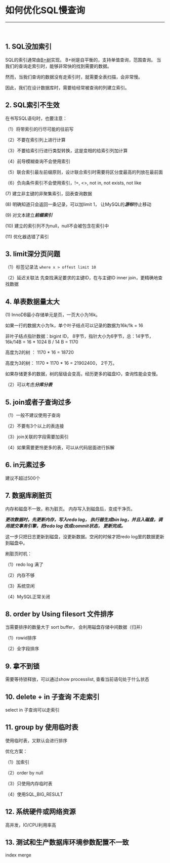 # 如何优化SQL慢查询
-----------------   
<br>

## 1. SQL没加索引

SQL的索引通常由<a href="https://zhuanlan.zhihu.com/p/351240279" title="B+树">B+树</a>实现。
B+树是自平衡的，支持单值查询，范围查询。
当我们的查询走索引时，能够非常快的找到需要的数据。

然而，当我们查询的数据没有走索引时，就需要全表扫描，会非常慢。

因此，我们在设计数据库时，需要给经常被查询的列建立索引。


## 2. SQL索引不生效

在书写SQL语句时，也要注意：

（1）将带索引的行尽可能的往前写

（2）不要在索引列上进行计算

（3）不要给索引行进行类型转换，这是变相的给索引列加计算

（4）前导模糊查询不会使用索引

（5）联合索引最左前缀原则，设计联合索引时需要将区分度最高的列放在最前面

（6）负向条件索引不会使用索引，!=, <>, not in, not exists, not like

(7) 建立非主键的非聚集索引，回表查询数据

(8) 明确知道只会返回一条记录，可以加limit 1， 让MySQL的***游标***停止移动

(9) 对文本建立***前缀索引***

(10) 建立的索引列不为null，null不会被包含在索引中

(11) 优化器选错了索引

## 3. limit深分页问题

（1）标签记录法 `where x > offest limit 10`

（2）延迟关联法 先查找满足要求的主键ID，在与主键ID inner join，更精确地查找数据


## 4. 单表数据量太大

(1) InnoDB最小存储单元是页，一页大小为16k。

如果一行的数据大小为1k，单个叶子结点可以记录的数据为16k/1k = 16

非叶子结点指针数据：bigint ID， 8字节，指针大小为6字节，总：14字节，16k/14B = 16 * 1024 B / 14 B = 1170

高度为2的树 ： 1170 * 16 = 18720 

高度为3的树： 1170 * 1170 * 16 = 21902400， 2千万。

如果存储更多的数据，树的层级会变高，经历更多的磁盘IO，查询性能会变慢。

（2）可以考虑***分库分表***


## 5. join或者子查询过多

（1）一般不建议使用子查询

（2）不要有3个以上的表连接

（3）join关联的字段需要加索引

（4）如果需要更怜更多的表，可以从代码层面进行拆解


## 6. in元素过多

建议不超过500个

## 7. 数据库刷脏页

内存和磁盘不一致，称为脏页。
内存写入到磁盘后，变成干净页。

***更改数据时，先更新内存，写入redo log， 执行器生成bin log，并且入磁盘，调用提交事务引擎，把redo log 改成commit状态， 更新完成。***

这一步只把日志更新到磁盘，没更新数据。空闲的时候才把redo log里的数据更新到磁盘中。

刷脏页时机：

（1）redo log 满了

（2）内存不够

（3）系统空闲

（4）MySQL正常关闭


## 8. order by Using filesort 文件排序

当需要排序的数量大于 sort buffer， 会利用磁盘存储中间数据（归并）

（1）rowid排序

（2）全字段排序

## 9. 拿不到锁

需要等待锁释放，可以通过show processlist, 查看当前语句处于什么状态


## 10. delete + in 子查询 不走索引

select in 子查询可以走索引



## 11. group by 使用临时表

使用临时表，又默认会进行排序

优化方案：

（1）加索引

（2）order by null

（3）只使用内存临时表

（4）使用SQL_BIG_RESULT

## 12. 系统硬件或网络资源

高并发，IO/CPU利用率高

## 13. 测试和生产数据库环境参数配置不一致

index merge



















